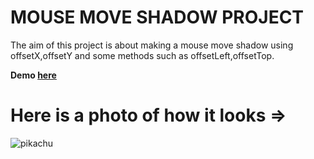 # MOUSE MOVE SHADOW PROJECT

The aim of this project is about making a mouse move shadow using offsetX,offsetY and some methods such as offsetLeft,offsetTop.

**Demo [here](https://neslinbaydar.github.io/JS-30/16%20Mouse%20Move%20Shadow/index.html)**

# Here is a photo of how it looks =>

![pikachu](https://user-images.githubusercontent.com/37474673/103383890-7d0f3380-4b05-11eb-86b3-3a0de309ced6.png)

